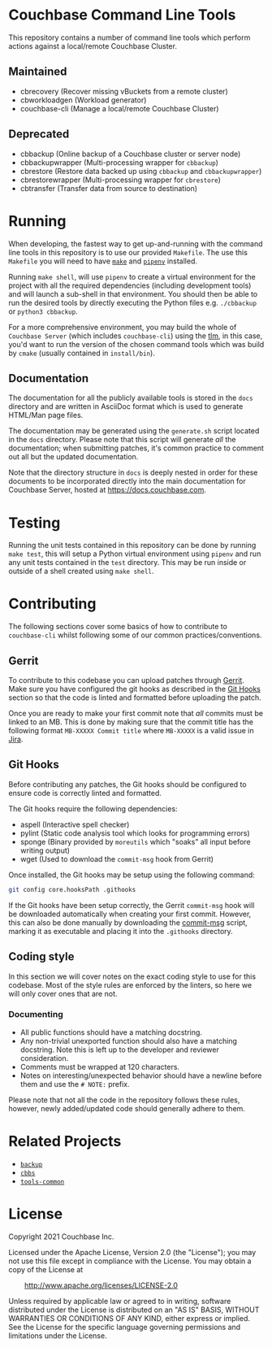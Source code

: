 # Couchbase Command Line Tools

This repository contains a number of command line tools which perform actions against a local/remote Couchbase Cluster.

## Maintained
- cbrecovery (Recover missing vBuckets from a remote cluster)
- cbworkloadgen (Workload generator)
- couchbase-cli (Manage a local/remote Couchbase Cluster)

## Deprecated
- cbbackup (Online backup of a Couchbase cluster or server node)
- cbbackupwrapper (Multi-processing wrapper for `cbbackup`)
- cbrestore (Restore data backed up using `cbbackup` and `cbbackupwrapper`)
- cbrestorewrapper (Multi-processing wrapper for `cbrestore`)
- cbtransfer (Transfer data from source to destination)

# Running

When developing, the fastest way to get up-and-running with the command line tools in this repository is to use our
provided `Makefile`. The use this `Makefile` you will need to have [`make`](https://www.gnu.org/software/make) and
[`pipenv`](https://github.com/pypa/pipenv) installed.

Running `make shell`, will use `pipenv` to create a virtual environment for the project with all the required
dependencies (including development tools) and will launch a sub-shell in that environment. You should then be able to
run the desired tools by directly executing the Python files e.g. `./cbbackup` or `python3 cbbackup`.

For a more comprehensive environment, you may build the whole of `Couchbase Server` (which includes `couchbase-cli`)
using the [tlm](https://github.com/couchbase/tlm), in this case, you'd want to run the version of the chosen command
tools which was build by `cmake` (usually contained in `install/bin`).

## Documentation

The documentation for all the publicly available tools is stored in the `docs` directory and are written in AsciiDoc
format which is used to generate HTML/Man page files.

The documentation may be generated using the `generate.sh` script located in the `docs` directory. Please note that this
script will generate *all* the documentation; when submitting patches, it's common practice to comment out all but the
updated documentation.

Note that the directory structure in `docs` is deeply nested in order for these documents to be incorporated directly
into the main documentation for Couchbase Server, hosted at https://docs.couchbase.com.

# Testing

Running the unit tests contained in this repository can be done by running `make test`, this will setup a Python
virtual environment using `pipenv` and run any unit tests contained in the `test` directory. This may be run inside or
outside of a shell created using `make shell`.

# Contributing

The following sections cover some basics of how to contribute to `couchbase-cli` whilst following some of our common
practices/conventions.

## Gerrit

To contribute to this codebase you can upload patches through [Gerrit](http://review.couchbase.org). Make sure you have
configured the git hooks as described in the [Git Hooks](#git-hooks) section so that the code is linted and formatted
before uploading the patch.

Once you are ready to make your first commit note that *all* commits must be linked to an MB. This is done by making
sure that the commit title has the following format `MB-XXXXX Commit title` where `MB-XXXXX` is a valid issue in
[Jira](https://issues.couchbase.com).

## Git Hooks

Before contributing any patches, the Git hooks should be configured to ensure code is correctly linted and formatted.

The Git hooks require the following dependencies:
- aspell (Interactive spell checker)
- pylint (Static code analysis tool which looks for programming errors)
- sponge (Binary provided by `moreutils` which "soaks" all input before writing output)
- wget (Used to download the `commit-msg` hook from Gerrit)

Once installed, the Git hooks may be setup using the following command:

```sh
git config core.hooksPath .githooks
```

If the Git hooks have been setup correctly, the Gerrit `commit-msg` hook will be downloaded automatically when creating
your first commit. However, this can also be done manually by downloading the
[commit-msg](http://review.couchbase.org/tools/hooks/commit-msg) script, marking it as executable and placing it into
the `.githooks` directory.

## Coding style

In this section we will cover notes on the exact coding style to use for this codebase. Most of the style rules are
enforced by the linters, so here we will only cover ones that are not.

### Documenting

- All public functions should have a matching docstring.
- Any non-trivial unexported function should also have a matching docstring. Note this is left up to the developer and
  reviewer consideration.
- Comments must be wrapped at 120 characters.
- Notes on interesting/unexpected behavior should have a newline before them and use the `# NOTE:` prefix.

Please note that not all the code in the repository follows these rules, however, newly added/updated code should
generally adhere to them.

# Related Projects
- [`backup`](https://github.com/couchbase/backup)
- [`cbbs`](https://github.com/couchbase/cbbs)
- [`tools-common`](https://github.com/couchbase/tools-common)

# License
Copyright 2021 Couchbase Inc.

Licensed under the Apache License, Version 2.0 (the "License");
you may not use this file except in compliance with the License.
You may obtain a copy of the License at

&nbsp;&nbsp;&nbsp;&nbsp;&nbsp;&nbsp;&nbsp;&nbsp;http://www.apache.org/licenses/LICENSE-2.0

Unless required by applicable law or agreed to in writing, software
distributed under the License is distributed on an "AS IS" BASIS,
WITHOUT WARRANTIES OR CONDITIONS OF ANY KIND, either express or implied.
See the License for the specific language governing permissions and
limitations under the License.
